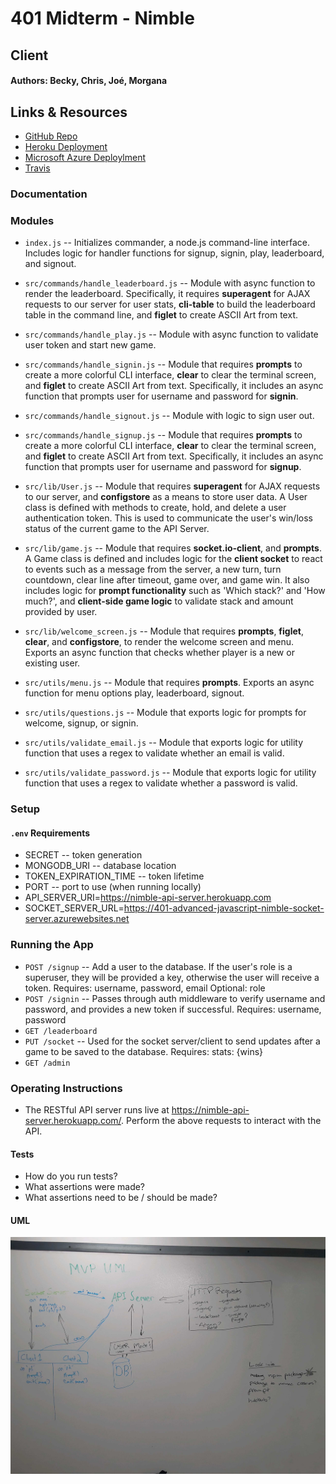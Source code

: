 # 401 Midterm - Nimble

## Client

#### Authors: Becky, Chris, Joé, Morgana

## Links & Resources
* [GitHub Repo](https://github.com/401-advanced-javascript-nimble/client)
* [Heroku Deployment](https://nimble-api-server.herokuapp.com/)
* [Microsoft Azure Deploylment](https://401-advanced-javascript-nimble-socket-server.azurewebsites.net)
* [Travis]( --- )

### Documentation

### Modules
* `index.js` -- Initializes commander, a node.js command-line interface. Includes logic for handler functions for signup, signin, play, leaderboard, and signout.
* `src/commands/handle_leaderboard.js` -- Module with async function to render the leaderboard. Specifically, it requires **superagent** for AJAX requests to our server for user stats, **cli-table** to build the leaderboard table in the command line, and **figlet** to create ASCII Art from text.
* `src/commands/handle_play.js` -- Module with async function to validate user token and start new game.
* `src/commands/handle_signin.js` -- Module that requires **prompts** to create a more colorful CLI interface, **clear** to clear the terminal screen, and **figlet** to create ASCII Art from text. Specifically, it includes an async function that prompts user for username and password for **signin**.

* `src/commands/handle_signout.js` -- Module with logic to sign user out.

* `src/commands/handle_signup.js` -- Module that requires **prompts** to create a more colorful CLI interface, **clear** to clear the terminal screen, and **figlet** to create ASCII Art from text. Specifically, it includes an async function that prompts user for username and password for **signup**.

* `src/lib/User.js` -- Module that requires **superagent** for AJAX requests to our server, and **configstore** as a means to store user data. A User class is defined with methods to create, hold, and delete a user authentication token. This is used to communicate the user's win/loss status of the current game to the API Server.

* `src/lib/game.js` -- Module that requires **socket.io-client**, and **prompts**. A Game class is defined and includes logic for the **client socket** to react to events such as a message from the server, a new turn, turn countdown, clear line after timeout, game over, and game win. It also includes logic for **prompt functionality** such as 'Which stack?' and 'How much?', and **client-side game logic** to validate stack and amount provided by user.

* `src/lib/welcome_screen.js` -- Module that requires **prompts**, **figlet**, **clear**, and **configstore**, to render the welcome screen and menu. Exports an async function that checks whether player is a new or existing user.

* `src/utils/menu.js` -- Module that requires **prompts**. Exports an async function for menu options play, leaderboard, signout.

* `src/utils/questions.js` -- Module that exports logic for prompts for welcome, signup, or signin.

* `src/utils/validate_email.js` -- Module that exports logic for utility function that uses a regex to validate whether an email is valid.

* `src/utils/validate_password.js` -- Module that exports logic for utility function that uses a regex to validate whether a password is valid.

### Setup
#### `.env` Requirements
* SECRET -- token generation
* MONGODB_URI -- database location
* TOKEN_EXPIRATION_TIME -- token lifetime
* PORT -- port to use (when running locally)
* API_SERVER_URI=https://nimble-api-server.herokuapp.com
* SOCKET_SERVER_URL=https://401-advanced-javascript-nimble-socket-server.azurewebsites.net

### Running the App
* `POST /signup` -- Add a user to the database.  If the user's role is a superuser, they will be provided a key, otherwise the user will receive a token.  Requires: username, password, email
Optional: role
* `POST /signin` -- Passes through auth middleware to verify username and password, and provides a new token if successful.
Requires: username, password
* `GET /leaderboard`
* `PUT /socket` -- Used for the socket server/client to send updates after a game to be saved to the database.
Requires: stats: {wins}
* `GET /admin`

### Operating Instructions
* The RESTful API server runs live at https://nimble-api-server.herokuapp.com/. Perform the above requests to interact with the API. 

#### Tests
* How do you run tests?
* What assertions were made?
* What assertions need to be / should be made?

#### UML
![UML](./assets/Nimble_UML.jpg)
